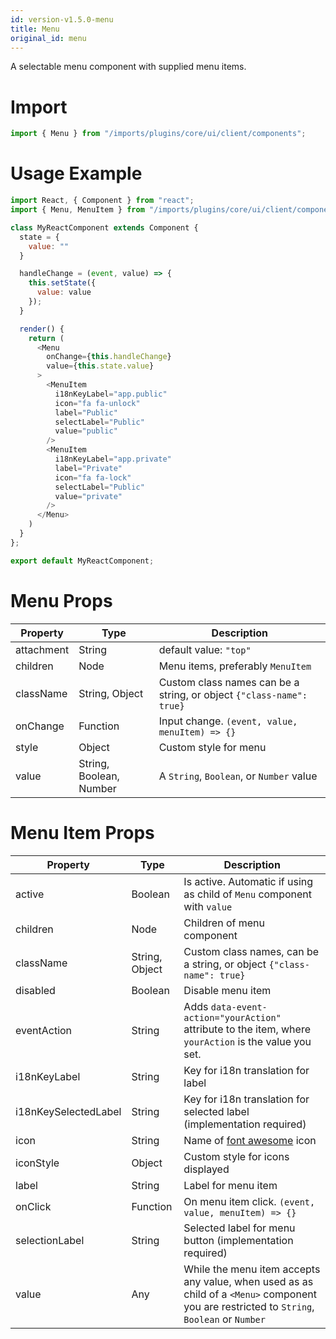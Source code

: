 ```yaml
---
id: version-v1.5.0-menu
title: Menu
original_id: menu
---
```

    
A selectable menu component with supplied menu items.

# Import

```javascript
import { Menu } from "/imports/plugins/core/ui/client/components";
```

# Usage Example

```javascript
import React, { Component } from "react";
import { Menu, MenuItem } from "/imports/plugins/core/ui/client/components";

class MyReactComponent extends Component {
  state = {
    value: ""
  }

  handleChange = (event, value) => {
    this.setState({
      value: value
    });
  }

  render() {
    return (
      <Menu
        onChange={this.handleChange}
        value={this.state.value}
      >
        <MenuItem
          i18nKeyLabel="app.public"
          icon="fa fa-unlock"
          label="Public"
          selectLabel="Public"
          value="public"
        />
        <MenuItem
          i18nKeyLabel="app.private"
          label="Private"
          icon="fa fa-lock"
          selectLabel="Public"
          value="private"
        />
      </Menu>
    )
  }
};

export default MyReactComponent;
```

# Menu Props

| Property   | Type                    | Description                                                          |
| ---------- | ----------------------- | -------------------------------------------------------------------- |
| attachment | String                  | default value: `"top"`                                               |
| children   | Node                    | Menu items, preferably `MenuItem`                                    |
| className  | String, Object          | Custom class names can be a string, or object `{"class-name": true}` |
| onChange   | Function                | Input change. `(event, value, menuItem) => {}`                    |
| style      | Object                  | Custom style for menu                                                |
| value      | String, Boolean, Number | A `String`, `Boolean`, or `Number` value                             |

# Menu Item Props

| Property             | Type           | Description                                                                                                                                      |
| -------------------- | -------------- | ------------------------------------------------------------------------------------------------------------------------------------------------ |
| active               | Boolean        | Is active. Automatic if using as child of `Menu` component with `value`                                                                          |
| children             | Node           | Children of menu component                                                                                                                       |
| className            | String, Object | Custom class names, can be a string, or object `{"class-name": true}`                                                                            |
| disabled             | Boolean        | Disable menu item                                                                                                                                |
| eventAction          | String         | Adds `data-event-action="yourAction"` attribute to the item, where `yourAction` is the value you set.                                            |
| i18nKeyLabel         | String         | Key for i18n translation for label                                                                                                               |
| i18nKeySelectedLabel | String         | Key for i18n translation for selected label (implementation required)                                                                            |
| icon                 | String         | Name of [font awesome](https://fortawesome.github.io/Font-Awesome/) icon                                                                         |
| iconStyle            | Object         | Custom style for icons displayed                                                                                                                 |
| label                | String         | Label for menu item                                                                                                                              |
| onClick              | Function       | On menu item click. `(event, value, menuItem) => {}`                                                                                          |
| selectionLabel       | String         | Selected label for menu button (implementation required)                                                                                         |
| value                | Any            | While the menu item accepts any value, when used as as child of a `<Menu>` component you are restricted to `String`, `Boolean` or `Number` |

